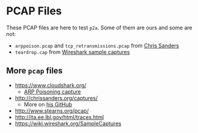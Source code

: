 # PCAP Files

These PCAP files are here to test `p2a`. Some of them are ours and some are not:
* `arppoison.pcap` and `tcp_retransmissions.pcap` from [Chris Sanders](http://chrissanders.org/captures/)
* `teardrop.cap` from [Wireshark sample captures](https://wiki.wireshark.org/SampleCaptures)

## More `pcap` files

* https://www.cloudshark.org/
  * [ARP Poisoning capture](https://www.cloudshark.org/captures/7441e9fb421e)
* http://chrissanders.org/captures/
  * More on [his GitHub](https://github.com/chrissanders/packets)
* http://www.stearns.org/pcap/
* http://ita.ee.lbl.gov/html/traces.html
* https://wiki.wireshark.org/SampleCaptures
